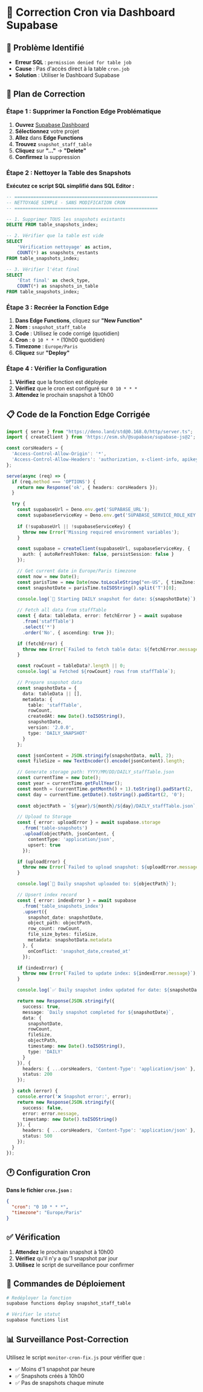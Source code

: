 # 🔧 Correction Cron via Dashboard Supabase

## 🚨 Problème Identifié
- **Erreur SQL** : `permission denied for table job`
- **Cause** : Pas d'accès direct à la table `cron.job`
- **Solution** : Utiliser le Dashboard Supabase

## 🎯 Plan de Correction

### Étape 1 : Supprimer la Fonction Edge Problématique

1. **Ouvrez** [Supabase Dashboard](https://supabase.com/dashboard)
2. **Sélectionnez** votre projet
3. **Allez** dans **Edge Functions**
4. **Trouvez** `snapshot_staff_table`
5. **Cliquez** sur **"..."** → **"Delete"**
6. **Confirmez** la suppression

### Étape 2 : Nettoyer la Table des Snapshots

**Exécutez ce script SQL simplifié dans SQL Editor :**

```sql
-- =====================================================
-- NETTOYAGE SIMPLE - SANS MODIFICATION CRON
-- =====================================================

-- 1. Supprimer TOUS les snapshots existants
DELETE FROM table_snapshots_index;

-- 2. Vérifier que la table est vide
SELECT 
    'Vérification nettoyage' as action,
    COUNT(*) as snapshots_restants
FROM table_snapshots_index;

-- 3. Vérifier l'état final
SELECT 
    'État final' as check_type,
    COUNT(*) as snapshots_in_table
FROM table_snapshots_index;
```

### Étape 3 : Recréer la Fonction Edge

1. **Dans Edge Functions**, cliquez sur **"New Function"**
2. **Nom** : `snapshot_staff_table`
3. **Code** : Utilisez le code corrigé (quotidien)
4. **Cron** : `0 10 * * *` (10h00 quotidien)
5. **Timezone** : `Europe/Paris`
6. **Cliquez** sur **"Deploy"**

### Étape 4 : Vérifier la Configuration

1. **Vérifiez** que la fonction est déployée
2. **Vérifiez** que le cron est configuré sur `0 10 * * *`
3. **Attendez** le prochain snapshot à 10h00

## 📋 Code de la Fonction Edge Corrigée

```typescript
import { serve } from "https://deno.land/std@0.168.0/http/server.ts";
import { createClient } from 'https://esm.sh/@supabase/supabase-js@2';

const corsHeaders = {
  'Access-Control-Allow-Origin': '*',
  'Access-Control-Allow-Headers': 'authorization, x-client-info, apikey, content-type'
};

serve(async (req) => {
  if (req.method === 'OPTIONS') {
    return new Response('ok', { headers: corsHeaders });
  }

  try {
    const supabaseUrl = Deno.env.get('SUPABASE_URL');
    const supabaseServiceKey = Deno.env.get('SUPABASE_SERVICE_ROLE_KEY');
    
    if (!supabaseUrl || !supabaseServiceKey) {
      throw new Error('Missing required environment variables');
    }

    const supabase = createClient(supabaseUrl, supabaseServiceKey, {
      auth: { autoRefreshToken: false, persistSession: false }
    });

    // Get current date in Europe/Paris timezone
    const now = new Date();
    const parisTime = new Date(now.toLocaleString("en-US", { timeZone: "Europe/Paris" }));
    const snapshotDate = parisTime.toISOString().split('T')[0];
    
    console.log(`🔄 Starting DAILY snapshot for date: ${snapshotDate}`);

    // Fetch all data from staffTable
    const { data: tableData, error: fetchError } = await supabase
      .from('staffTable')
      .select('*')
      .order('No', { ascending: true });

    if (fetchError) {
      throw new Error(`Failed to fetch table data: ${fetchError.message}`);
    }

    const rowCount = tableData?.length || 0;
    console.log(`📊 Fetched ${rowCount} rows from staffTable`);

    // Prepare snapshot data
    const snapshotData = {
      data: tableData || [],
      metadata: {
        table: 'staffTable',
        rowCount,
        createdAt: new Date().toISOString(),
        snapshotDate,
        version: '2.0.0',
        type: 'DAILY_SNAPSHOT'
      }
    };

    const jsonContent = JSON.stringify(snapshotData, null, 2);
    const fileSize = new TextEncoder().encode(jsonContent).length;

    // Generate storage path: YYYY/MM/DD/DAILY_staffTable.json
    const currentTime = new Date();
    const year = currentTime.getFullYear();
    const month = (currentTime.getMonth() + 1).toString().padStart(2, '0');
    const day = currentTime.getDate().toString().padStart(2, '0');
    
    const objectPath = `${year}/${month}/${day}/DAILY_staffTable.json`;

    // Upload to Storage
    const { error: uploadError } = await supabase.storage
      .from('table-snapshots')
      .upload(objectPath, jsonContent, {
        contentType: 'application/json',
        upsert: true
      });

    if (uploadError) {
      throw new Error(`Failed to upload snapshot: ${uploadError.message}`);
    }

    console.log(`💾 Daily snapshot uploaded to: ${objectPath}`);

    // Upsert index record
    const { error: indexError } = await supabase
      .from('table_snapshots_index')
      .upsert({
        snapshot_date: snapshotDate,
        object_path: objectPath,
        row_count: rowCount,
        file_size_bytes: fileSize,
        metadata: snapshotData.metadata
      }, {
        onConflict: 'snapshot_date,created_at'
      });

    if (indexError) {
      throw new Error(`Failed to update index: ${indexError.message}`);
    }

    console.log(`✅ Daily snapshot index updated for date: ${snapshotDate}`);

    return new Response(JSON.stringify({
      success: true,
      message: `Daily snapshot completed for ${snapshotDate}`,
      data: {
        snapshotDate,
        rowCount,
        fileSize,
        objectPath,
        timestamp: new Date().toISOString(),
        type: 'DAILY'
      }
    }), {
      headers: { ...corsHeaders, 'Content-Type': 'application/json' },
      status: 200
    });

  } catch (error) {
    console.error('❌ Snapshot error:', error);
    return new Response(JSON.stringify({
      success: false,
      error: error.message,
      timestamp: new Date().toISOString()
    }), {
      headers: { ...corsHeaders, 'Content-Type': 'application/json' },
      status: 500
    });
  }
});
```

## 🕐 Configuration Cron

**Dans le fichier `cron.json` :**

```json
{
  "cron": "0 10 * * *",
  "timezone": "Europe/Paris"
}
```

## ✅ Vérification

1. **Attendez** le prochain snapshot à 10h00
2. **Vérifiez** qu'il n'y a qu'1 snapshot par jour
3. **Utilisez** le script de surveillance pour confirmer

## 🚀 Commandes de Déploiement

```bash
# Redéployer la fonction
supabase functions deploy snapshot_staff_table

# Vérifier le statut
supabase functions list
```

## 📊 Surveillance Post-Correction

Utilisez le script `monitor-cron-fix.js` pour vérifier que :
- ✅ Moins d'1 snapshot par heure
- ✅ Snapshots créés à 10h00
- ✅ Pas de snapshots chaque minute
